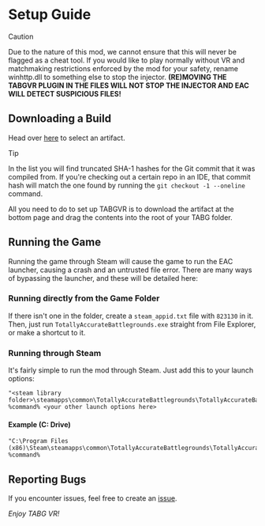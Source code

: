 # Setup Guide
 
> [!CAUTION]
> Due to the nature of this mod, we cannot ensure that this will never be flagged as a cheat tool. If you would like to play normally without VR and matchmaking restrictions enforced by the mod for your safety, rename winhttp.dll to something else to stop the injector. **(RE)MOVING THE TABGVR PLUGIN IN THE FILES WILL NOT STOP THE INJECTOR AND EAC WILL DETECT SUSPICIOUS FILES!**

## Downloading a Build
Head over [here](https://github.com/RedBigz/TABGVR/actions) to select an artifact.

> [!TIP]
> In the list you will find truncated SHA-1 hashes for the Git commit that it was compiled from. If you're checking out a certain repo in an IDE, that commit hash will match the one found by running the `git checkout -1 --oneline` command.

All you need to do to set up TABGVR is to download the artifact at the bottom page and drag the contents into the root of your TABG folder.

## Running the Game
Running the game through Steam will cause the game to run the EAC launcher, causing a crash and an untrusted file error. There are many ways of bypassing the launcher, and these will be detailed here:

### Running directly from the Game Folder
If there isn't one in the folder, create a `steam_appid.txt` file with `823130` in it.
Then, just run `TotallyAccurateBattlegrounds.exe` straight from File Explorer, or make a shortcut to it.

### Running through Steam
It's fairly simple to run the mod through Steam. Just add this to your launch options:
```
"<steam library folder>\steamapps\common\TotallyAccurateBattlegrounds\TotallyAccurateBattlegrounds.exe" %command% <your other launch options here>
```
#### Example (C: Drive)
```
"C:\Program Files (x86)\Steam\steamapps\common\TotallyAccurateBattlegrounds\TotallyAccurateBattlegrounds.exe" %command%
```

## Reporting Bugs
If you encounter issues, feel free to create an [issue](https://github.com/RedBigz/TABGVR/issues).

*Enjoy TABG VR!*